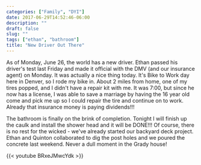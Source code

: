 ```yaml
---
categories: ["Family", "DYI"]
date: 2017-06-29T14:52:46-06:00
description: ""
draft: false
slug: ""
tags: ["ethan", "bathroom"]
title: "New Driver Out There"
---
```


As of Monday, June 26, the world has a new driver. Ethan passed his driver's test last Friday and made it official with the DMV (and our insurance agent) on Monday. It was actually a nice thing today. It's Bike to Work day here in Denver, so I rode my bike in. About 2 miles from home, one of my tires popped, and I didn't have a repair kit with me. It was 7:00, but since he now has a license, I was able to save a marriage by having the 16 year old come and pick me up so I could repair the tire and continue on to work. Already that insurance money is paying dividends!!!

The bathroom is finally on the brink of completion. Tonight I will finish up the caulk and install the shower head and it will be DONE!!! Of course, there is no rest for the wicked - we've already started our backyard deck project. Ethan and Quinton collaborated to dig the post holes and we poured the concrete last weekend. Never a dull moment in the Grady house!

{{< youtube BRxeJMwcYdk >}}
